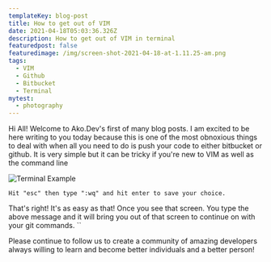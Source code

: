 ```yaml
---
templateKey: blog-post
title: How to get out of VIM
date: 2021-04-18T05:03:36.326Z
description: How to get out of VIM in terminal
featuredpost: false
featuredimage: /img/screen-shot-2021-04-18-at-1.11.25-am.png
tags:
  - VIM
  - Github
  - Bitbucket
  - Terminal
mytest:
  - photography
---
```

Hi All! Welcome to Ako.Dev's first of many blog posts. I am excited to be here writing to you today because this is one of the most obnoxious things to deal with when all you need to do is push your code to either bitbucket or github. It is very simple but it can be tricky if you're new to VIM as well as the command line

![Terminal Example](/img/screen-shot-2021-04-18-at-1.11.25-am.png "Terminal Example")

`Hit "esc" then type ":wq" and hit enter to save your choice.`

That's right! It's as easy as that! Once you see that screen. You type the above message and it will bring you out of that screen to continue on with your git commands. ``

Please continue to follow us to create a community of amazing developers always willing to learn and become better individuals and a better person!